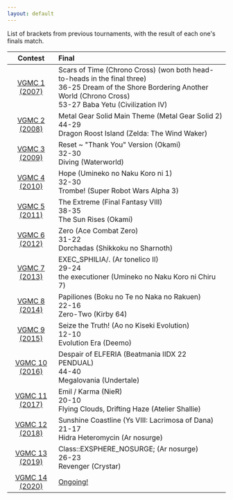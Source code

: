 ```yaml
---
layout: default
---
```


List of brackets from previous tournaments, with the result of each one's finals match.

 Contest | Final
:-------:|:-----
[VGMC 1 (2007)](http://www.bracketmaker.com/tlist.cfm?tid=229929) | Scars of Time (Chrono Cross) (won both head-to-heads in the final three)<br>36-25 Dream of the Shore Bordering Another World (Chrono Cross)<br>53-27 Baba Yetu (Civilization IV)
[VGMC 2 (2008)](http://www.bracketmaker.com/tlist.cfm?tid=276389) | Metal Gear Solid Main Theme (Metal Gear Solid 2)<br>44-29<br>Dragon Roost Island (Zelda: The Wind Waker)
[VGMC 3 (2009)](http://www.bracketmaker.com/tlist.cfm?tid=327002) | Reset ~ "Thank You" Version (Okami)<br>32-30<br>Diving (Waterworld)
[VGMC 4 (2010)](http://www.bracketmaker.com/tlist.cfm?tid=364957) | Hope (Umineko no Naku Koro ni 1)<br>32-30<br>Trombe! (Super Robot Wars Alpha 3)
[VGMC 5 (2011)](http://www.bracketmaker.com/tlist.cfm?tid=397610) | The Extreme (Final Fantasy VIII)<br>38-35<br>The Sun Rises (Okami)
[VGMC 6 (2012)](http://www.bracketmaker.com/tlist.cfm?tid=426428) | Zero (Ace Combat Zero)<br>31-22<br>Dorchadas (Shikkoku no Sharnoth)
[VGMC 7 (2013)](http://www.bracketmaker.com/tlist.cfm?tid=444450) | EXEC_SPHILIA/. (Ar tonelico II)<br>29-24<br>the executioner (Umineko no Naku Koro ni Chiru 7)
[VGMC 8 (2014)](http://www.bracketmaker.com/tmenu.cfm?tid=454368) | Papiliones (Boku no Te no Naka no Rakuen)<br>22-16<br>Zero-Two (Kirby 64)
[VGMC 9 (2015)](http://www.bracketmaker.com/tmenu.cfm?tid=459544) | Seize the Truth! (Ao no Kiseki Evolution)<br>12-10<br>Evolution Era (Deemo)
[VGMC 10 (2016)](http://www.bracketmaker.com/tmenu.cfm?tid=463073) | Despair of ELFERIA (Beatmania IIDX 22 PENDUAL)<br>44-40<br>Megalovania (Undertale)
[VGMC 11 (2017)](http://www.bracketmaker.com/tlist.cfm?tid=466312) | Emil / Karma (NieR)<br>20-10<br>Flying Clouds, Drifting Haze (Atelier Shallie)
[VGMC 12 (2018)](http://www.bracketmaker.com/tlist.cfm?tid=469506) | Sunshine Coastline (Ys VIII: Lacrimosa of Dana)<br>21-17<br>Hidra Heteromycin (Ar nosurge)
[VGMC 13 (2019)](http://www.bracketmaker.com/tlist.cfm?tid=471679) | Class::EXSPHERE_NOSURGE; (Ar nosurge)<br>26-23<br>Revenger (Crystar)
[VGMC 14 (2020)](http://www.bracketmaker.com/tlist.cfm?tid=473292) | [Ongoing!](https://gamefaqs.gamespot.com/boards/8-gamefaqs-contests?search=vgmc)